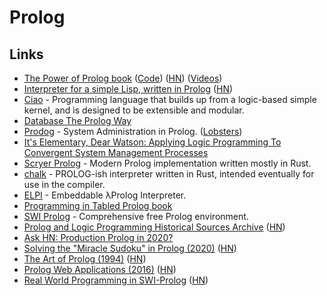 # Prolog

## Links

* [The Power of Prolog book](https://www.metalevel.at/prolog) \([Code](https://github.com/triska/the-power-of-prolog)\) \([HN](https://news.ycombinator.com/item?id=22804079)\) \([Videos](https://www.metalevel.at/prolog/videos/)\)
* [Interpreter for a simple Lisp, written in Prolog](https://github.com/triska/lisprolog) \([HN](https://news.ycombinator.com/item?id=19278555)\)
* [Ciao](https://github.com/ciao-lang/ciao) - Programming language that builds up from a logic-based simple kernel, and is designed to be extensible and modular.
* [Database The Prolog Way](https://www.i-programmer.info/programming/artificial-intelligence/1331-database-the-prolog-way.html)
* [Prodog](http://www.cs.tufts.edu/~couch/archives/prodog/) - System Administration in Prolog. \([Lobsters](https://lobste.rs/s/v6nomp/database_prolog_way)\)
* [It's Elementary, Dear Watson: Applying Logic Programming To Convergent System Management Processes](https://www.usenix.org/legacy/publications/library/proceedings/lisa99/full_papers/couch/couch_html/index.html)
* [Scryer Prolog](https://github.com/mthom/scryer-prolog) - Modern Prolog implementation written mostly in Rust.
* [chalk](https://github.com/rust-lang/chalk) - PROLOG-ish interpreter written in Rust, intended eventually for use in the compiler.
* [ELPI](https://github.com/LPCIC/elpi) - Embeddable λProlog Interpreter.
* [Programming in Tabled Prolog book](https://github.com/SWI-Prolog/tabled-prolog-book)
* [SWI Prolog](https://www.swi-prolog.org/) - Comprehensive free Prolog environment.
* [Prolog and Logic Programming Historical Sources Archive](http://www.softwarepreservation.org/projects/prolog/) \([HN](https://news.ycombinator.com/item?id=22658770)\)
* [Ask HN: Production Prolog in 2020?](https://news.ycombinator.com/item?id=23234017)
* [Solving the "Miracle Sudoku" in Prolog \(2020\)](https://benjamincongdon.me/blog/2020/05/23/Solving-the-Miracle-Sudoku-in-Prolog/) \([HN](https://news.ycombinator.com/item?id=23302102)\)
* [The Art of Prolog \(1994\)](https://mitpress.mit.edu/books/art-prolog-second-edition) \([HN](https://news.ycombinator.com/item?id=23582903)\)
* [Prolog Web Applications \(2016\)](https://www.metalevel.at/prolog/web) \([HN](https://news.ycombinator.com/item?id=23597688)\)
* [Real World Programming in SWI-Prolog](http://www.pathwayslms.com/swipltuts/) \([HN](https://news.ycombinator.com/item?id=23818901)\)

